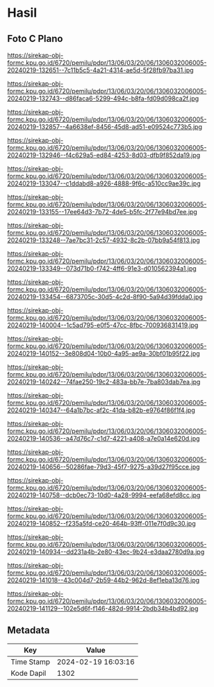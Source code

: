 # Hasil

## Foto C Plano

https://sirekap-obj-formc.kpu.go.id/6720/pemilu/pdpr/13/06/03/20/06/1306032006005-20240219-132651--7c11b5c5-4a21-4314-ae5d-5f28fb97ba31.jpg

https://sirekap-obj-formc.kpu.go.id/6720/pemilu/pdpr/13/06/03/20/06/1306032006005-20240219-132743--d86faca6-5299-494c-b8fa-fd09d098ca2f.jpg

https://sirekap-obj-formc.kpu.go.id/6720/pemilu/pdpr/13/06/03/20/06/1306032006005-20240219-132857--4a6638ef-8456-45d8-ad51-e09524c773b5.jpg

https://sirekap-obj-formc.kpu.go.id/6720/pemilu/pdpr/13/06/03/20/06/1306032006005-20240219-132946--f4c629a5-ed84-4253-8d03-dfb9f852da19.jpg

https://sirekap-obj-formc.kpu.go.id/6720/pemilu/pdpr/13/06/03/20/06/1306032006005-20240219-133047--c1ddabd8-a926-4888-9f6c-a510cc9ae39c.jpg

https://sirekap-obj-formc.kpu.go.id/6720/pemilu/pdpr/13/06/03/20/06/1306032006005-20240219-133155--17ee64d3-7b72-4de5-b5fc-2f77e94bd7ee.jpg

https://sirekap-obj-formc.kpu.go.id/6720/pemilu/pdpr/13/06/03/20/06/1306032006005-20240219-133248--7ae7bc31-2c57-4932-8c2b-07bb9a54f813.jpg

https://sirekap-obj-formc.kpu.go.id/6720/pemilu/pdpr/13/06/03/20/06/1306032006005-20240219-133349--073d71b0-f742-4ff6-91e3-d010562394a1.jpg

https://sirekap-obj-formc.kpu.go.id/6720/pemilu/pdpr/13/06/03/20/06/1306032006005-20240219-133454--6873705c-30d5-4c2d-8f90-5a94d39fdda0.jpg

https://sirekap-obj-formc.kpu.go.id/6720/pemilu/pdpr/13/06/03/20/06/1306032006005-20240219-140004--1c5ad795-e0f5-47cc-8fbc-700936831419.jpg

https://sirekap-obj-formc.kpu.go.id/6720/pemilu/pdpr/13/06/03/20/06/1306032006005-20240219-140152--3e808d04-10b0-4a95-ae9a-30bf01b95f22.jpg

https://sirekap-obj-formc.kpu.go.id/6720/pemilu/pdpr/13/06/03/20/06/1306032006005-20240219-140242--74fae250-19c2-483a-bb7e-7ba803dab7ea.jpg

https://sirekap-obj-formc.kpu.go.id/6720/pemilu/pdpr/13/06/03/20/06/1306032006005-20240219-140347--64a1b7bc-af2c-41da-b82b-e9764f86f1f4.jpg

https://sirekap-obj-formc.kpu.go.id/6720/pemilu/pdpr/13/06/03/20/06/1306032006005-20240219-140536--a47d76c7-c1d7-4221-a408-a7e0a14e620d.jpg

https://sirekap-obj-formc.kpu.go.id/6720/pemilu/pdpr/13/06/03/20/06/1306032006005-20240219-140656--50286fae-79d3-45f7-9275-a39d27f95cce.jpg

https://sirekap-obj-formc.kpu.go.id/6720/pemilu/pdpr/13/06/03/20/06/1306032006005-20240219-140758--dcb0ec73-10d0-4a28-9994-eefa68efd8cc.jpg

https://sirekap-obj-formc.kpu.go.id/6720/pemilu/pdpr/13/06/03/20/06/1306032006005-20240219-140852--f235a5fd-ce20-464b-93ff-011e7f0d9c30.jpg

https://sirekap-obj-formc.kpu.go.id/6720/pemilu/pdpr/13/06/03/20/06/1306032006005-20240219-140934--dd231a4b-2e80-43ec-9b24-e3daa2780d9a.jpg

https://sirekap-obj-formc.kpu.go.id/6720/pemilu/pdpr/13/06/03/20/06/1306032006005-20240219-141018--43c004d7-2b59-44b2-962d-8ef1eba13d76.jpg

https://sirekap-obj-formc.kpu.go.id/6720/pemilu/pdpr/13/06/03/20/06/1306032006005-20240219-141129--102e5d6f-f146-482d-9914-2bdb34b4bd92.jpg


## Metadata

| Key        | Value               |
| ---------- | ------------------- |
| Time Stamp | 2024-02-19 16:03:16 |
| Kode Dapil | 1302                |




